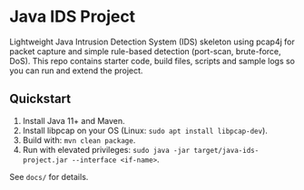 # Java IDS Project

Lightweight Java Intrusion Detection System (IDS) skeleton using pcap4j for packet capture and simple rule-based detection (port-scan, brute-force, DoS). This repo contains starter code, build files, scripts and sample logs so you can run and extend the project.

## Quickstart
1. Install Java 11+ and Maven.
2. Install libpcap on your OS (Linux: `sudo apt install libpcap-dev`).
3. Build with: `mvn clean package`.
4. Run with elevated privileges: `sudo java -jar target/java-ids-project.jar --interface <if-name>`.

See `docs/` for details.

